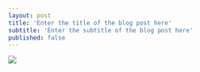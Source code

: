 ```yaml
---
layout: post
title: 'Enter the title of the blog post here'
subtitle: 'Enter the subtitle of the blog post here'
published: false
---
```

![](http://www.regishomes.co.uk/wp-content/uploads/regis-top-logo.svg)
